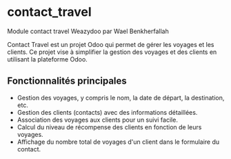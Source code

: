 # contact_travel
Module contact travel Weazydoo par Wael Benkherfallah


Contact Travel est un projet Odoo qui permet de gérer les voyages et les clients. Ce projet vise à simplifier la gestion des voyages et des clients en utilisant la plateforme Odoo.

## Fonctionnalités principales

- Gestion des voyages, y compris le nom, la date de départ, la destination, etc.
- Gestion des clients (contacts) avec des informations détaillées.
- Association des voyages aux clients pour un suivi facile.
- Calcul du niveau de récompense des clients en fonction de leurs voyages.
- Affichage du nombre total de voyages d'un client dans le formulaire du contact.
